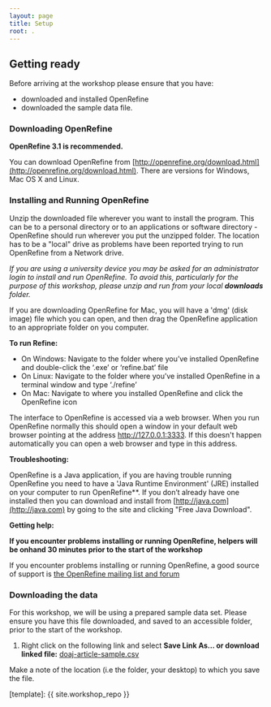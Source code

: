 ```yaml
---
layout: page
title: Setup
root: .
---
```


## Getting ready

Before arriving at the workshop please ensure that you have:  
* downloaded and installed OpenRefine
* downloaded the sample data file.

### Downloading OpenRefine

**OpenRefine 3.1 is recommended.**

You can download OpenRefine from [http://openrefine.org/download.html](http://openrefine.org/download.html). There are versions for Windows, Mac OS X and Linux.

### Installing and Running OpenRefine

Unzip the downloaded file wherever you want to install the program. This can be to a personal directory or to an applications or software directory - OpenRefine should run wherever you put the unzipped folder. The location has to be a "local" drive as problems have been reported trying to run OpenRefine from a Network drive.

*If you are using a university device you may be asked for an administrator login to install and run OpenRefine. To avoid this, particularly for the purpose of this workshop, please unzip and run from your local **downloads** folder.*

If you are downloading OpenRefine for Mac, you will have a 'dmg' (disk image) file which you can open, and then drag the OpenRefine application to an appropriate folder on you computer.

**To run Refine:**

* On Windows: Navigate to the folder where you’ve installed OpenRefine and  double-click the ‘.exe’ or ‘refine.bat’ file
* On Linux: Navigate to the folder where you’ve installed OpenRefine in a terminal window and type ‘./refine’
* On Mac: Navigate to where you installed OpenRefine and click the OpenRefine icon

The interface to OpenRefine is accessed via a web browser. When you run OpenRefine normally this should open a window in your default web browser pointing at the address http://127.0.0.1:3333. If this doesn't happen automatically you can open a web browser and type in this address.


**Troubleshooting:** 

OpenRefine is a Java application, if you are having trouble running OpenRefine you need to have a 'Java Runtime Environment' (JRE) installed on your computer to run OpenRefine**. If you don’t already have one installed then you can download and install from [http://java.com](http://java.com) by going to the site and clicking "Free Java Download".


**Getting help:**

**If you encounter problems installing or running OpenRefine, helpers will be onhand 30 minutes prior to the start of the workshop**

If you encounter problems installing or running OpenRefine, a good source of support is [the OpenRefine mailing list and forum](https://groups.google.com/forum/?fromgroups#!forum/openrefine)


### Downloading the data

For this workshop, we will be using a prepared sample data set. Please ensure you have this file downloaded, and saved to an accessible folder, prior to the start of the workshop.

1. Right click on the following link and select **Save Link As… or download linked file:** [doaj-article-sample.csv](https://github.com/LibraryCarpentry/lc-open-refine/raw/gh-pages/data/doaj-article-sample.csv)

  Make a note of the location (i.e the folder, your desktop) to which you save the file.


[template]: {{ site.workshop_repo }}
